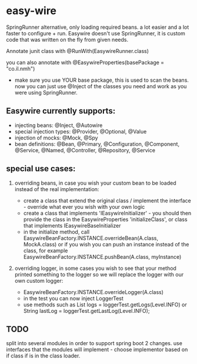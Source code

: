 # easy-wire
SpringRunner alternative, only loading required beans. a lot easier and a lot faster to configure + run.
Easywire doesn't use SpringRunner, it is custom code that was written on the fly from given needs.

Annotate junit class with 
@RunWith(EasywireRunner.class)

you can also annotate with 
@EasywireProperties(basePackage = "co.il.nmh")

- make sure you use YOUR base package, this is used to scan the beans.
now you can just use @Inject of the classes you need and work as you were using SpringRunner.

Easywire currently supports:
-------------------
- injecting beans: @Inject, @Autowire
- special injection types: @Provider, @Optional, @Value
- injection of mocks: @Mock, @Spy
- bean definitions: @Bean, @Primary, @Configuration, @Component, @Service, @Named, @Controller, @Repository, @Service

special use cases:
-------------------
1. overriding beans, in case you wish your custom bean to be loaded instead of the real implementation:
	- create a class that extend the original class / implement the interface - override what ever you wish with your own logic
	- create a class that implements 'IEasywireInitializer' - you should then provide the class in the EasywireProperties 'initializeClass', or class that implements IEasywireBaseInitializer
	- in the initialize method, call EasywireBeanFactory.INSTANCE.overrideBean(A.class, MockA.class) or if you wish you can push an instance instead of the class, for example EasywireBeanFactory.INSTANCE.pushBean(A.class, myInstance)

2. overriding logger, in some cases you wish to see that your method printed something to the logger so we will replace the logger with our own custom logger:
	- EasywireBeanFactory.INSTANCE.overrideLogger(A.class)
	- in the test you can now inject LoggerTest
	- use methods such as List<String> logs = loggerTest.getLogs(Level.INFO) or String lastLog = loggerTest.getLastLog(Level.INFO);

	
TODO
-------------------
split into several modules in order to support spring boot 2 changes.
use interfaces that the modules will implement - choose implementor based on if class if is in the class loader.